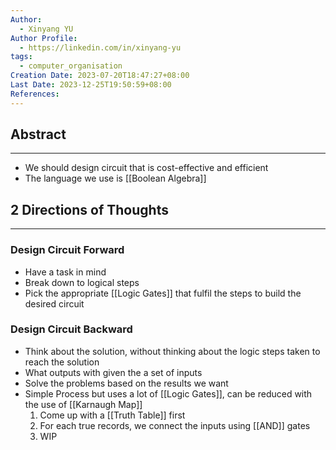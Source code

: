 ```yaml
---
Author:
  - Xinyang YU
Author Profile:
  - https://linkedin.com/in/xinyang-yu
tags:
  - computer_organisation
Creation Date: 2023-07-20T18:47:27+08:00
Last Date: 2023-12-25T19:50:59+08:00
References: 
---
```

## Abstract
---
- We should design circuit that is cost-effective and efficient
- The language we use is [[Boolean Algebra]]

## 2 Directions of Thoughts
---
### Design Circuit Forward
- Have a task in mind
- Break down to logical steps
- Pick the appropriate [[Logic Gates]] that fulfil the steps to build the desired circuit

### Design Circuit Backward
- Think about the solution, without thinking about the logic steps taken to reach the solution
- What outputs with given the a set of inputs
- Solve the problems based on the results we want
- Simple Process but uses a lot of [[Logic Gates]], can be reduced with the use of [[Karnaugh Map]]
	1. Come up with a [[Truth Table]] first
	2. For each true records, we connect the inputs using [[AND]] gates
	3. WIP


